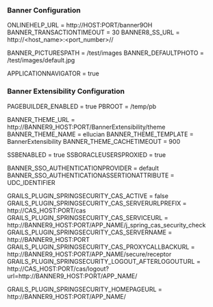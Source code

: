 

### Banner Configuration
ONLINEHELP_URL = http://HOST:PORT/banner9OH
BANNER_TRANSACTIONTIMEOUT = 30
BANNER8_SS_URL = http://<host_name>:<port_number>/<banner8>/

BANNER_PICTURESPATH = /test/images
BANNER_DEFAULTPHOTO = /test/images/default.jpg

APPLICATIONNAVIGATOR = true


### Banner Extensibility Configuration
PAGEBUILDER_ENABLED = true
PBROOT = /temp/pb

BANNER_THEME_URL = http://BANNER9_HOST:PORT/BannerExtensibility/theme
BANNER_THEME_NAME = ellucian
BANNER_THEME_TEMPLATE = BannerExtensibility
BANNER_THEME_CACHETIMEOUT = 900

SSBENABLED = true
SSBORACLEUSERSPROXIED = true

BANNER_SSO_AUTHENTICATIONPROVIDER = default
BANNER_SSO_AUTHENTICATIONASSERTIONATTRIBUTE = UDC_IDENTIFIER

GRAILS_PLUGIN_SPRINGSECURITY_CAS_ACTIVE = false
GRAILS_PLUGIN_SPRINGSECURITY_CAS_SERVERURLPREFIX = http://CAS_HOST:PORT/cas
GRAILS_PLUGIN_SPRINGSECURITY_CAS_SERVICEURL = http://BANNER9_HOST:PORT/APP_NAME/j_spring_cas_security_check
GRAILS_PLUGIN_SPRINGSECURITY_CAS_SERVERNAME = http://BANNER9_HOST:PORT
GRAILS_PLUGIN_SPRINGSECURITY_CAS_PROXYCALLBACKURL = http://BANNER9_HOST:PORT/APP_NAME/secure/receptor
GRAILS_PLUGIN_SPRINGSECURITY_LOGOUT_AFTERLOGOUTURL = http://CAS_HOST:PORT/cas/logout?url=http://BANNER9_HOST:PORT/APP_NAME/

GRAILS_PLUGIN_SPRINGSECURITY_HOMEPAGEURL = http://BANNER9_HOST:PORT/APP_NAME/
